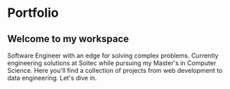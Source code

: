 # Portfolio
## Welcome to my workspace
Software Engineer with an edge for solving complex problems. Currently engineering solutions at Soitec while pursuing my Master's in Computer Science. Here you'll find a collection of projects from web development to data engineering.
Let's dive in.
